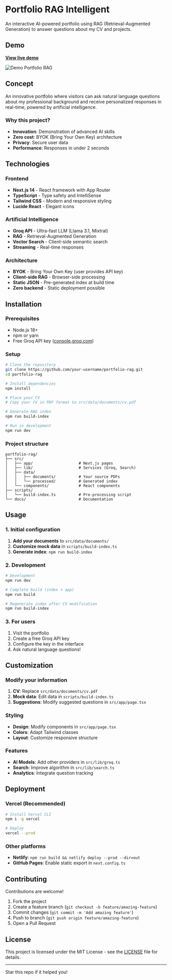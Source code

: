 # Portfolio RAG Intelligent

An interactive AI-powered portfolio using RAG (Retrieval-Augmented Generation) to answer questions about my CV and projects.

## Demo

**[View live demo](https://portfolio.vercel.app)**

![Demo Portfolio RAG](./docs/demo.gif)

## Concept

An innovative portfolio where visitors can ask natural language questions about my professional background and receive personalized responses in real-time, powered by artificial intelligence.

### Why this project?

- **Innovation**: Demonstration of advanced AI skills
- **Zero cost**: BYOK (Bring Your Own Key) architecture
- **Privacy**: Secure user data
- **Performance**: Responses in under 2 seconds

## Technologies

### Frontend
- **Next.js 14** - React framework with App Router
- **TypeScript** - Type safety and IntelliSense
- **Tailwind CSS** - Modern and responsive styling
- **Lucide React** - Elegant icons

### Artificial Intelligence
- **Groq API** - Ultra-fast LLM (Llama 3.1, Mixtral)
- **RAG** - Retrieval-Augmented Generation
- **Vector Search** - Client-side semantic search
- **Streaming** - Real-time responses

### Architecture
- **BYOK** - Bring Your Own Key (user provides API key)
- **Client-side RAG** - Browser-side processing
- **Static JSON** - Pre-generated index at build time
- **Zero backend** - Static deployment possible

## Installation

### Prerequisites

- Node.js 18+ 
- npm or yarn
- Free Groq API key ([console.groq.com](https://console.groq.com))

### Setup

```bash
# Clone the repository
git clone https://github.com/your-username/portfolio-rag.git
cd portfolio-rag

# Install dependencies
npm install

# Place your CV
# Copy your CV in PDF format to src/data/documents/cv.pdf

# Generate RAG index
npm run build-index

# Run in development
npm run dev
```

### Project structure

```
portfolio-rag/
├── src/
│   ├── app/                    # Next.js pages
│   ├── lib/                    # Services (Groq, Search)
│   ├── data/
│   │   ├── documents/          # Your source PDFs
│   │   └── processed/          # Generated index
│   └── components/             # React components
├── scripts/
│   └── build-index.ts          # Pre-processing script
└── docs/                       # Documentation
```

## Usage

### 1. Initial configuration

1. **Add your documents** to `src/data/documents/`
2. **Customize mock data** in `scripts/build-index.ts`
3. **Generate index**: `npm run build-index`

### 2. Development

```bash
# Development
npm run dev

# Complete build (index + app)
npm run build

# Regenerate index after CV modification
npm run build-index
```

### 3. For users

1. Visit the portfolio
2. Create a free Groq API key
3. Configure the key in the interface
4. Ask natural language questions!

## Customization

### Modify your information

1. **CV**: Replace `src/data/documents/cv.pdf`
2. **Mock data**: Edit data in `scripts/build-index.ts`
3. **Suggestions**: Modify suggested questions in `src/app/page.tsx`

### Styling

- **Design**: Modify components in `src/app/page.tsx`
- **Colors**: Adapt Tailwind classes
- **Layout**: Customize responsive structure

### Features

- **AI Models**: Add other providers in `src/lib/groq.ts`
- **Search**: Improve algorithm in `src/lib/search.ts`
- **Analytics**: Integrate question tracking

## Deployment

### Vercel (Recommended)

```bash
# Install Vercel CLI
npm i -g vercel

# Deploy
vercel --prod
```

### Other platforms

- **Netlify**: `npm run build && netlify deploy --prod --dir=out`
- **GitHub Pages**: Enable static export in `next.config.ts`

## Contributing

Contributions are welcome! 

1. Fork the project
2. Create a feature branch (`git checkout -b feature/amazing-feature`)
3. Commit changes (`git commit -m 'Add amazing feature'`)
4. Push to branch (`git push origin feature/amazing-feature`)
5. Open a Pull Request

## License

This project is licensed under the MIT License - see the [LICENSE](LICENSE) file for details.

---

Star this repo if it helped you!